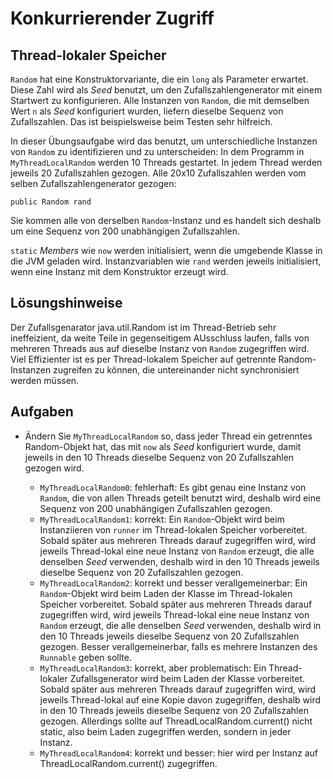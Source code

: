 # Konkurrierender Zugriff #

## Thread-lokaler Speicher ##

``Random`` hat eine Konstruktorvariante, die ein ``long`` als Parameter erwartet. Diese Zahl wird als _Seed_ benutzt, um den Zufallszahlengenerator mit einem Startwert zu konfigurieren. Alle Instanzen von ``Random``, die mit demselben Wert ``n`` als _Seed_ konfiguriert wurden, liefern dieselbe Sequenz von Zufallszahlen. Das ist beispielsweise beim Testen sehr hilfreich. 

In dieser Übungsaufgabe wird das benutzt, um unterschiedliche Instanzen von ``Random`` zu identifizieren und zu unterscheiden: In dem Programm in ``MyThreadLocalRandom`` werden 10 Threads gestartet. In jedem Thread werden jeweils 20 Zufallszahlen gezogen. Alle 20x10 Zufallszahlen werden vom selben Zufallszahlengenerator gezogen:

	public Random rand     

Sie kommen alle von derselben ``Random``-Instanz und es handelt sich deshalb um eine Sequenz von 200 unabhängigen Zufallszahlen.

``static`` _Members_ wie ``now`` werden initialisiert, wenn die umgebende Klasse in die JVM geladen wird. Instanzvariablen wie ``rand`` werden jeweils initialisiert, wenn eine Instanz mit dem Konstruktor erzeugt wird. 

## Lösungshinweise ## 

Der Zufallsgenarator java.util.Random ist im Thread-Betrieb sehr ineffeizient, da weite Teile in gegenseitigem AUsschluss laufen, falls von mehreren Threads aus auf dieselbe Instanz von ``Random`` zugegriffen wird. Viel Effizienter ist es per Thread-lokalem Speicher auf getrennte Random-Instanzen zugreifen zu können, die untereinander nicht synchronisiert werden müssen. 

## Aufgaben ##

* Ändern Sie ``MyThreadLocalRandom`` so, dass jeder Thread ein getrenntes Random-Objekt hat, das mit ``now`` als _Seed_ konfiguriert wurde, damit jeweils in den 10 Threads dieselbe Sequenz von 20 Zufallszahlen gezogen wird. 

  - ``MyThreadLocalRandom0``: fehlerhaft: Es gibt genau eine Instanz von ``Random``, die von allen Threads geteilt benutzt wird, deshalb wird eine Sequenz von 200 unabhängigen Zufallszahlen gezogen.
  - ``MyThreadLocalRandom1``: korrekt: Ein ``Random``-Objekt wird beim Instanziieren von ``runner`` im Thread-lokalen Speicher vorbereitet. Sobald später aus mehreren Threads darauf zugegriffen wird, wird jeweils Thread-lokal eine neue Instanz von ``Random`` erzeugt, die alle denselben _Seed_ verwenden, deshalb wird in den 10 Threads jeweils dieselbe Sequenz von 20 Zufallszahlen gezogen. 
  - ``MyThreadLocalRandom2``: korrekt und besser verallgemeinerbar: Ein ``Random``-Objekt wird beim Laden der Klasse im Thread-lokalen Speicher vorbereitet. Sobald später aus mehreren Threads darauf zugegriffen wird, wird jeweils Thread-lokal eine neue Instanz von ``Random`` erzeugt, die alle denselben _Seed_ verwenden, deshalb wird in den 10 Threads jeweils dieselbe Sequenz von 20 Zufallszahlen gezogen. Besser verallgemeinerbar, falls es mehrere Instanzen des ``Runnable`` geben sollte.
  - ``MyThreadLocalRandom3``: korrekt, aber problematisch: Ein Thread-lokaler Zufallsgenerator wird beim Laden der Klasse vorbereitet. Sobald später aus mehreren Threads darauf zugegriffen wird, wird jeweils Thread-lokal auf eine Kopie davon zugegriffen, deshalb wird in den 10 Threads jeweils dieselbe Sequenz von 20 Zufallszahlen gezogen. Allerdings sollte auf ThreadLocalRandom.current() nicht static, also beim Laden zugegriffen werden, sondern in jeder Instanz.
  - ``MyThreadLocalRandom4``: korrekt und besser: hier wird per Instanz auf ThreadLocalRandom.current() zugegriffen.